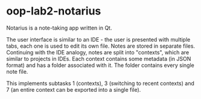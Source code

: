 # oop-lab2-notarius
Notarius is a note-taking app written in Qt.

The user interface is similar to an IDE - the user is presented with multiple tabs, each one is used to edit its own file. Notes are stored in separate files.
Continuing with the IDE analogy, notes are split into "contexts", which are similar to projects in IDEs. Each context contains some metadata (in JSON format) and has a folder associated with it. The folder contains every single note file.

This implements subtasks 1 (contexts), 3 (switching to recent contexts) and 7 (an entire context can be exported into a single file).
